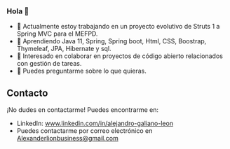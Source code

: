 ### Hola 👋

<!--
**lexlion24/lexlion24** is a ✨ _special_ ✨ repository because its `README.md` (this file) appears on your GitHub profile.
-->
- 🔭 Actualmente estoy trabajando en un proyecto evolutivo de Struts 1 a Spring MVC para el MEFPD.
- 🌱 Aprendiendo Java 11, Spring, Spring boot, Html, CSS, Boostrap, Thymeleaf, JPA, Hibernate y sql.
- 👯 Interesado en colaborar en proyectos de código abierto relacionados con gestión de tareas.
- 💬 Puedes preguntarme sobre lo que quieras.

## Contacto
¡No dudes en contactarme! Puedes encontrarme en:
- LinkedIn: www.linkedin.com/in/alejandro-galiano-leon
- Puedes contactarme por correo electrónico en Alexanderlionbusiness@gmail.com

